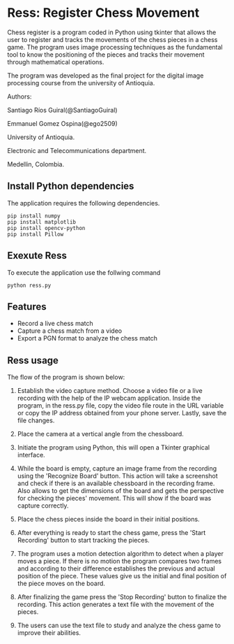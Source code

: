 # Ress: Register Chess Movement

Chess register is a program coded in Python using tkinter that allows the user to register and tracks the movements of the chess pieces in a chess game. The program uses image processing techniques as the fundamental tool to know the positioning of the pieces and tracks their movement through mathematical operations.

The program was developed as the final project for the digital image processing course from the university of Antioquia.

Authors:

Santiago Ríos Guiral(@SantiagoGuiral)

Emmanuel Gomez Ospina(@ego2509)

University of Antioquia.

Electronic and Telecommunications department.

Medellin, Colombia.


## Install Python dependencies

The application requires the following dependencies.

```
pip install numpy
pip install matplotlib
pip install opencv-python
pip install Pillow
```

## Exexute Ress

To execute the application use the follwing command

```
python ress.py
```
## Features

- Record a live chess match
- Capture a chess match from a video
- Export a PGN format to analyze the chess match

## Ress usage
The flow of the program is shown below:

1. Establish the video capture method. Choose a video file or a live recording with the help of the IP webcam application. Inside the program, in the ress.py file, copy the video file route in the URL variable or copy the IP address obtained from your phone server. Lastly, save the file changes.

2. Place the camera at a vertical angle from the chessboard.

3. Initiate the program using Python, this will open a Tkinter graphical interface.

4. While the board is empty, capture an image frame from the recording using the 'Recognize Board' button. This action will take a screenshot and check if there is an available chessboard in the recording frame. Also allows to get the dimensions of the board and gets the perspective for checking the pieces' movement. This will show if the board was capture correctly.

5. Place the chess pieces inside the board in their initial positions.

6. After everything is ready to start the chess game, press the 'Start Recording' button to start tracking the pieces.

7. The program uses a motion detection algorithm to detect when a player moves a piece. If there is no motion the program compares two frames and according to their difference establishes the previous and actual position of the piece. These values give us the initial and final position of the piece moves on the board.

8. After finalizing the game press the  'Stop Recording' button to finalize the recording. This action generates a text file with the movement of the pieces.

9. The users can use the text file to study and analyze the chess game to improve their abilities.
